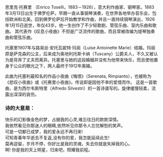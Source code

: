 

恩里克·托赛里 （Enrico
Toselli，1883－1926），意大利作曲家、钢琴家。1883年3月13日出生于佛罗伦萨。早期一直从事钢琴演奏，在世界各地举办音乐会，包括欧洲和北美。回到佛罗伦萨后开始教学和作曲，并且一直持续钢琴演出，1926年1月15日逝世，年仅43岁。他一生创作了不少轻歌剧、管弦乐曲、室内乐曲和歌曲。
其代表作《叹息小夜曲》不但是广泛流传的歌曲，而且常被改编为提琴独奏曲和管弦乐曲。

托塞里1907年与路易丝·安托瓦妮特·玛丽（Luise Antoinette
Marie）结婚。玛丽原是萨克森的公主，后来成为奥地利托斯卡纳（Tuscany）公爵夫人，不久又被认为是背弃了丈夫而离异。托塞里与她的这段婚姻并没有为他带来快乐，而且使他置身于公众的眼光之下，两人最终于1912年离婚。

此曲为托塞利最知名的作品小夜曲《悔恨》（Serenata, Rimpianto），也被称为《悲叹小夜曲》或《托赛里小夜曲》。传说即是因他不幸的爱情而作。
这是一首歌曲，是为西尔韦斯特里（Alfredo Silvestri）的一首诗谱写的。旋律缓慢轻柔，流露出深深的哀伤。

### 诗的大意是：

快乐的幻影像金色的梦，占据我的心灵,难忘往日的款款深情。  
我依然看见你那迷人的眼睛,依然听见你那令人忘忧解愁的笑声。  
可是一切都已成梦，我的爱永远不再归来!  
可知青春年华逝去不复返,没有你的爱，我怎能延续此生!  
莫再逗留，岁月不停，你好比是我的灵魂，失去你就是失掉我的心。  
啊! 你是我的天上明星，归来吧，照耀我前程。

